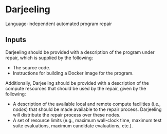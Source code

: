 # Darjeeling

Language-independent automated program repair

## Inputs

Darjeeling should be provided with a description of the program under repair,
which is supplied by the following:

* The source code.
* Instructions for building a Docker image for the program.

Additionally, Darjeeling should be provided with a description of the compute
resources that should be used by the repair, given by the following:

* A description of the available local and remote compute facilities
  (i.e., *nodes*) that should be made available to the repair process.
  Darjeeling will distribute the repair process over these nodes.
* A set of resource limits (e.g., maximum wall-clock time, maximum test
  suite evaluations, maximum candidate evaluations, etc.).
